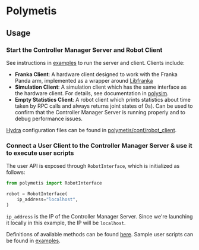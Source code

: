 # Polymetis

## Usage

### Start the **Controller Manager Server** and **Robot Client**

See instructions in [examples](https://github.com/fair-robotics/polymetis/tree/master/examples/) to run the server and client. Clients include:

- **Franka Client**: A hardware client designed to work with the Franka Panda arm, implemented as a wrapper around [Libfranka](https://frankaemika.github.io/docs/libfranka.html)
- **Simulation Client**: A simulation client which has the same interface as the hardware client. For details, see documentation in [polysim](polysim-doc).
- **Empty Statistics Client**: A robot client which prints statistics about time taken by RPC calls and always returns joint states of 0s). Can be used to confirm that the Controller Manager Server is running properly and to debug performance issues.

[Hydra](http://hydra.cc/) configuration files can be found in [polymetis/conf/robot_client](https://github.com/fair-robotics/polymetis/tree/master/polymetis/conf/robot_client).

### Connect a **User Client** to the Controller Manager Server & use it to execute user scripts

The user API is exposed through `RobotInterface`, which is initialized as follows:
```python
from polymetis import RobotInterface

robot = RobotInterface(
    ip_address="localhost",
)
```
`ip_address` is the IP of the Controller Manager Server. Since we're launching it locally in this example, the IP will be `localhost`.

Definitions of available methods can be found [here](https://github.com/fair-robotics/polymetis/tree/master/polymetis/python/polymetis/robot_interface.py).
Sample user scripts can be found in [examples](https://github.com/fair-robotics/polymetis/tree/master/examples).

